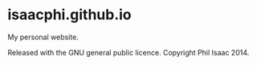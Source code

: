 isaacphi.github.io
==================

My personal website.

Released with the GNU general public licence. Copyright Phil Isaac 2014.
